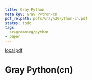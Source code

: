 ```yaml
---
title: Gray Python
meta_key: Gray Python-cn
pdf_relpath: pdfs/Gray%20Python-cn.pdf
status: todo
tags:
- programming/python
- paper
---
```


[local pdf](../../../pdfs/Gray%20Python-cn.pdf)

# Gray Python(cn)
